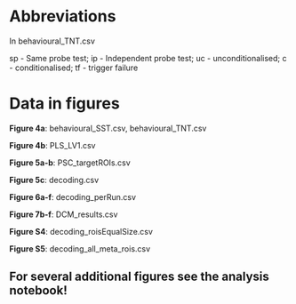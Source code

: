# Abbreviations
In behavioural_TNT.csv

sp - Same probe test; ip - Independent probe test; uc - unconditionalised; c  - conditionalised; tf - trigger failure

# Data in figures
**Figure 4a**: behavioural_SST.csv, behavioural_TNT.csv

**Figure 4b**: PLS_LV1.csv

**Figure 5a-b**: PSC_targetROIs.csv

**Figure 5c**: decoding.csv

**Figure 6a-f**: decoding_perRun.csv

**Figure 7b-f**: DCM_results.csv

**Figure S4**: decoding_roisEqualSize.csv

**Figure S5**: decoding_all_meta_rois.csv


**For several additional figures see the analysis notebook!**
--
